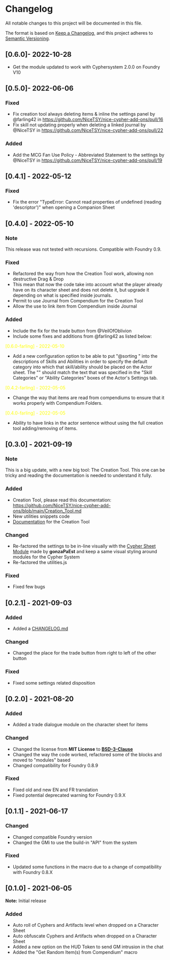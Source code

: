 # Changelog

All notable changes to this project will be documented in this file.

The format is based on [Keep a Changelog](https://keepachangelog.com/en/1.0.0/), and this project adheres to [Semantic Versioning](https://semver.org/spec/v2.0.0.html).

## [0.6.0]- 2022-10-28
- Get the module updated to work with Cyphersystem 2.0.0 on Foundry V10

## [0.5.0]- 2022-06-06
### Fixed
- Fix creation tool always deleting items & inline the settings panel by @farling42 in https://github.com/NiceTSY/nice-cypher-add-ons/pull/16
- Fix skill not updating properly when deleting a linked journal by @NiceTSY in https://github.com/NiceTSY/nice-cypher-add-ons/pull/22

### Added
- Add the MCG Fan Use Policy - Abbreviated Statement to the settings by @NiceTSY in https://github.com/NiceTSY/nice-cypher-add-ons/pull/19

## [0.4.1] - 2022-05-12
### Fixed
- Fix the error "TypeError: Cannot read properties of undefined (reading 'descriptor')" when opening a Companion Sheet

## [0.4.0] - 2022-05-10
### Note
This release was not tested with recursions.
Compatible with Foundry 0.9.

### Fixed
- Refactored the way from how the Creation Tool work, allowing non destructive Drag & Drop
- This mean that now the code take into account what the player already have on its character sheet and does not delete it, but upgrade it depending on what is specified inside journals.
- Permit to use Journal from Compendium for the Creation Tool
- Allow the use to link item from Compendium inside Journal

### Added
- Include the fix for the trade button from @VeilOfOblivion
- Include some fixes and additions from @farling42 as listed below:

<span style="color:yellow">[0.6.0-farling] - 2022-05-10</span>
- Add a new configuration option to be able to put "@sorting <category>" into the descriptions of Skills and Abilities in order to specify the default category into which that skill/ability should be placed on the Actor sheet. The "<category>" should match the text that was specified in the "Skill Categories" or "Ability Categories" boxes of the Actor's Settings tab.

<span style="color:yellow">[0.4.2-farling] - 2022-05-05</span>
- Change the way that items are read from compendiums to ensure that it works properly with Compendium Folders.
  
<span style="color:yellow">[0.4.0-farling] - 2022-05-05</span>
- Ability to have links in the actor sentence without using the full creation tool adding/removing of items.

## [0.3.0] - 2021-09-19
### Note
This is a big update, with a new big tool: The Creation Tool. This one can be tricky and reading the documentation is needed to understand it fully.

### Added
- Creation Tool, please read this documentation: https://github.com/NiceTSY/nice-cypher-add-ons/blob/main/Creation_Tool.md
- New utilities snippets code
- [Documentation](https://github.com/NiceTSY/nice-cypher-add-ons/blob/main/Creation_Tool.md) for the Creation Tool

### Changed
- Re-factored the settings to be in-line visually with the [Cypher Sheet Module](https://github.com/gonzaPaEst/cyphersheets) made by **gonzaPaEst** and keep a same visual styling around modules for the Cypher System
- Re-factored the utilities.js

### Fixed
- Fixed few bugs

## [0.2.1] - 2021-09-03
### Added
- Added a [CHANGELOG.md](https://raw.githubusercontent.com/NiceTSY/nice-cypher-add-ons/master/CHANGELOG.md)

### Changed
- Changed the place for the trade button from right to left of the other button

### Fixed
- Fixed some settings related disposition

## [0.2.0] - 2021-08-20
### Added
- Added a trade dialogue module on the character sheet for items

### Changed
- Changed the license from **MIT License** to [**BSD-3-Clause**](https://opensource.org/licenses/BSD-3-Clause)
- Changed the way the code worked, refactored some of the blocks and moved to "modules" based
- Changed compatibility for Foundry 0.8.9

### Fixed
- Fixed old and new EN and FR translation
- Fixed potential deprecated warning for Foundry 0.9.X

## [0.1.1] - 2021-06-17
### Changed
- Changed compatible Foundry version
- Changed the GMi to use the build-in "API" from the system

### Fixed
- Updated some functions in the macro due to a change of compatibility with Foundry 0.8.X

## [0.1.0] - 2021-06-05
**Note:** Initial release

### Added
- Auto roll of Cyphers and Artifacts level when dropped on a Character Sheet
- Auto obfuscate Cyphers and Artifacts when dropped on a Character Sheet
- Added a new option on the HUD Token to send GM intrusion in the chat
- Added the "Get Random Item(s) from Compendium" macro
